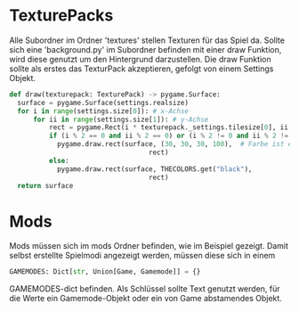 # TexturePacks

Alle Subordner im Ordner 'textures' stellen Texturen für das Spiel da.
Sollte sich eine 'background.py' im Subordner befinden mit einer draw Funktion,
wird diese genutzt um den Hintergrund darzustellen.
Die draw Funktion sollte als erstes das TexturPack akzeptieren, gefolgt von einem Settings Objekt.

````Python
def draw(texturepack: TexturePack) -> pygame.Surface:
  surface = pygame.Surface(settings.realsize)
  for i in range(settings.size[0]): # x-Achse
      for ii in range(settings.size[1]): # y-Achse
          rect = pygame.Rect(i * texturepack._settings.tilesize[0], ii * texturepack._settingstilesize[1], *texturepack._settingstilesize)
          if (i % 2 == 0 and ii % 2 == 0) or (i % 2 != 0 and ii % 2 != 0):
            pygame.draw.rect(surface, (30, 30, 30, 100),  # Farbe ist ein dunkles Grau
                                   rect)
          else:
            pygame.draw.rect(surface, THECOLORS.get("black"),
                                   rect)
  return surface
````

# Mods

Mods müssen sich im mods Ordner befinden, wie im Beispiel gezeigt.
Damit selbst erstellte Spielmodi angezeigt werden, müssen diese sich in einem
````Python
GAMEMODES: Dict[str, Union[Game, Gamemode]] = {}
````
GAMEMODES-dict befinden. Als Schlüssel sollte Text genutzt werden, für die Werte
ein Gamemode-Objekt oder ein von Game abstamendes Objekt.
